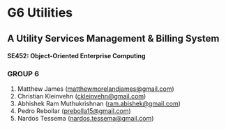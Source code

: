 # G6 Utilities
## A Utility Services Management & Billing System

#### SE452: Object-Oriented Enterprise Computing
### GROUP 6
1. Matthew James (matthewmorelandjames@gmail.com)
2. Christian Kleinvehn (ckleinvehn@gmail.com)
3. Abhishek Ram Muthukrishnan (ram.abishek@gmail.com)
4. Pedro Rebollar (prebolla15@gmail.com)
5. Nardos Tessema (nardos.tessema@gmail.com)


